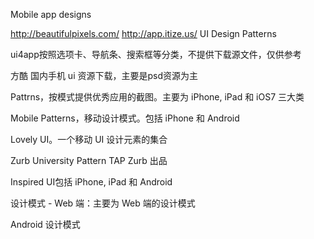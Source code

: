 Mobile app designs

http://beautifulpixels.com/
http://app.itize.us/
UI Design Patterns

ui4app按照选项卡、导航条、搜索框等分类，不提供下载源文件，仅供参考

方酷 国内手机 ui 资源下载，主要是psd资源为主

Pattrns，按模式提供优秀应用的截图。主要为 iPhone, iPad 和 iOS7 三大类

Mobile Patterns，移动设计模式。包括 iPhone 和 Android

Lovely UI。一个移动 UI 设计元素的集合

Zurb University Pattern TAP Zurb 出品

Inspired UI包括 iPhone, iPad 和 Android

设计模式 - Web 端：主要为 Web 端的设计模式

Android 设计模式
